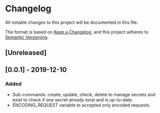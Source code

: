 # Changelog
All notable changes to this project will be documented in this file.

The format is based on [Keep a Changelog](https://keepachangelog.com/en/1.0.0/),
and this project adheres to [Semantic Versioning](https://semver.org/spec/v2.0.0.html).

## [Unreleased]

## [0.0.1] - 2019-12-10
### Added
- Sub-commands: create, update, check, delete to manage secrets and exist to check if one secret already exist and is up-to-date.
- ENCODING_REQUEST variable to accepted only encoded requests.
